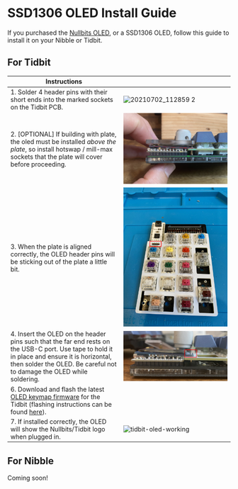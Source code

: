 # SSD1306 OLED Install Guide

If you purchased the [Nullbits OLED](https://www.amazon.com/Display-Mechanical-Keyboards-Arduino-3-3V-5V/dp/B08KLHD2Z7), or a SSD1306 OLED, follow this guide to install it on your Nibble or Tidbit.

## For Tidbit

| Instructions  |  |
| ------------- | ------------- |
| 1. Solder 4 header pins with their short ends into the marked sockets on the Tidbit PCB. | ![20210702_112859 2](https://user-images.githubusercontent.com/6137765/125806537-60477246-6bb8-4462-ab28-4ea64b4c72f5.jpg) |
| 2. [OPTIONAL] If building with plate, the oled must be installed *above the plate*, so install hotswap / mill-max sockets that the plate will cover before proceeding. | ![tidbit-everything-in-place](accessories_media/plate-before-oled.jpg)| 
| 3. When the plate is aligned correctly, the OLED header pins will be sticking out of the plate a little bit.| ![tidbit-pins-sticking-out](accessories_media/headers-plate-1.jpg)|
| 4. Insert the OLED on the header pins such that the far end rests on the USB-C port. Use tape to hold it in place and ensure it is horizontal, then solder the OLED. Be careful not to damage the OLED while soldering. | ![ready-to-solder-oled](accessories_media/soldered-oled.jpg) |
| 6. Download and flash the latest [OLED keymap firmware](https://github.com/nullbitsco/firmware/releases/tag/latest) for the Tidbit (flashing instructions can be found [here](https://github.com/nullbitsco/docs/blob/main/firmware/firmware_flashing.md)). | |
| 7. If installed correctly, the OLED will show the Nullbits/Tidbit logo when plugged in. | ![tidbit-oled-working](https://user-images.githubusercontent.com/6137765/125805368-d5f325c5-ef39-4e8b-bd2d-b73182ff3ae6.jpg) |

## For Nibble
Coming soon!
